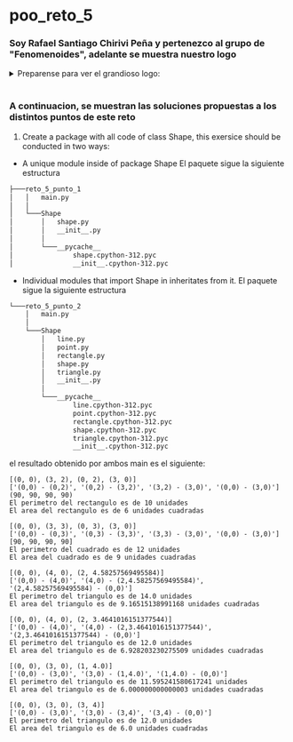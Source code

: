 # poo_reto_5
### Soy Rafael Santiago Chirivi Peña y pertenezco al grupo de "Fenomenoides", adelante se muestra nuestro logo 

<details><summary>Preparense para ver el grandioso logo: </summary><p>
<div align='center'>
<figure> <img src="https://i.postimg.cc/NFbwf57S/logo-def.png" alt="Defensa Civil" width="400" height="auto"/></br>
<figcaption><b> "somos programadores, no diseñadores" </b></figcaption></figure>
</div>
</p></details><br>

### A continuacion, se muestran las soluciones propuestas a los distintos puntos de este reto
1. Create a package with all code of class Shape, this exersice should be conducted in two ways:
- A unique module inside of package Shape
El paquete sigue la siguiente estructura
```bash
├───reto_5_punto_1
│   │   main.py
│   │
│   └───Shape
│       │   shape.py
│       │   __init__.py
│       │
│       └───__pycache__
│               shape.cpython-312.pyc
│               __init__.cpython-312.pyc
```
- Individual modules that import Shape in inheritates from it.
El paquete sigue la siguiente estructura
```bash
└───reto_5_punto_2
    │   main.py
    │
    └───Shape
        │   line.py
        │   point.py
        │   rectangle.py
        │   shape.py
        │   triangle.py
        │   __init__.py
        │
        └───__pycache__
                line.cpython-312.pyc
                point.cpython-312.pyc
                rectangle.cpython-312.pyc
                shape.cpython-312.pyc
                triangle.cpython-312.pyc
                __init__.cpython-312.pyc
```
el resultado obtenido por ambos main es el siguiente:
```
[(0, 0), (3, 2), (0, 2), (3, 0)]
['(0,0) - (0,2)', '(0,2) - (3,2)', '(3,2) - (3,0)', '(0,0) - (3,0)']
(90, 90, 90, 90)
El perimetro del rectangulo es de 10 unidades
El area del rectangulo es de 6 unidades cuadradas

[(0, 0), (3, 3), (0, 3), (3, 0)]
['(0,0) - (0,3)', '(0,3) - (3,3)', '(3,3) - (3,0)', '(0,0) - (3,0)']
[90, 90, 90, 90]
El perimetro del cuadrado es de 12 unidades
El area del cuadrado es de 9 unidades cuadradas

[(0, 0), (4, 0), (2, 4.58257569495584)]
['(0,0) - (4,0)', '(4,0) - (2,4.58257569495584)', '(2,4.58257569495584) - (0,0)']
El perimetro del triangulo es de 14.0 unidades
El area del triangulo es de 9.16515138991168 unidades cuadradas

[(0, 0), (4, 0), (2, 3.4641016151377544)]
['(0,0) - (4,0)', '(4,0) - (2,3.4641016151377544)', '(2,3.4641016151377544) - (0,0)']
El perimetro del triangulo es de 12.0 unidades
El area del triangulo es de 6.928203230275509 unidades cuadradas

[(0, 0), (3, 0), (1, 4.0)]
['(0,0) - (3,0)', '(3,0) - (1,4.0)', '(1,4.0) - (0,0)']
El perimetro del triangulo es de 11.595241580617241 unidades
El area del triangulo es de 6.000000000000003 unidades cuadradas

[(0, 0), (3, 0), (3, 4)]
['(0,0) - (3,0)', '(3,0) - (3,4)', '(3,4) - (0,0)']
El perimetro del triangulo es de 12.0 unidades
El area del triangulo es de 6.0 unidades cuadradas
```
